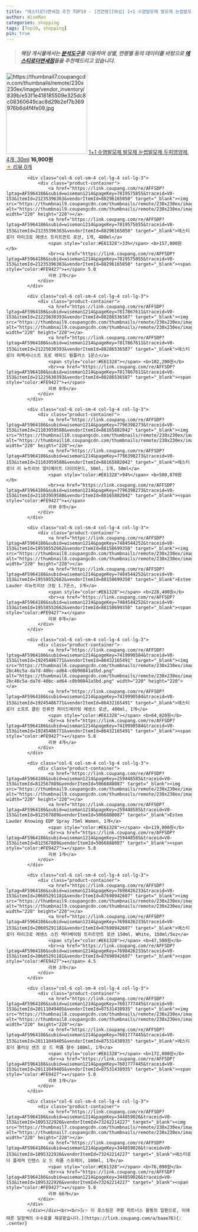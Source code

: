 ```yaml
---
title: "에스티로더면세점 추천 TOP10 - [전연령][여성] 1+1 수염발모제 발모제 눈썹발모제 두피영양제, 4개, 30ml"
author: WiseMan
categories: shopping
tags: [Top10, shopping]
pin: true
---
```


> ##### 해당 게시물에서는 [**분석도구**](https://itemscout.io/)를 이용하여 **성별**, **연령별** 등의 데이터를 바탕으로 [**에스티로더면세점**](https://link.coupang.com/a/baae76)들을 추천해드리고 있습니다.
<div class="container"><div class="row">
            <div class="col-6 col-sm-4 col-lg-4 col-lg-3">
                <div class="product-container">
                    <a href="https://link.coupang.com/re/AFFSDP?lptag=AF5964186&subid=wiseman1214&pageKey=7665163426&traceid=V0-153&itemId=20431725436&vendorItemId=87487624329" target="_blank"><img src="https://thumbnail7.coupangcdn.com/thumbnails/remote/230x230ex/image/vendor_inventory/839b/e53f1e418185509e325dc8c08360649cac8d29b2ef7b369976b6d4f4fe09.jpg" alt="https://thumbnail7.coupangcdn.com/thumbnails/remote/230x230ex/image/vendor_inventory/839b/e53f1e418185509e325dc8c08360649cac8d29b2ef7b369976b6d4f4fe09.jpg" width="220" height="220"></a>
                    <a href="https://link.coupang.com/re/AFFSDP?lptag=AF5964186&subid=wiseman1214&pageKey=7665163426&traceid=V0-153&itemId=20431725436&vendorItemId=87487624329" target="_blank">1+1 수염발모제 발모제 눈썹발모제 두피영양제, 4개, 30ml</a>
                    <span style="color:#E61328"></span> <b>16,900원</b>
                    <br><a href="https://link.coupang.com/re/AFFSDP?lptag=AF5964186&subid=wiseman1214&pageKey=7665163426&traceid=V0-153&itemId=20431725436&vendorItemId=87487624329" target="_blank"><span style="color:#FE9427">★</span> 
                    리뷰 0개</a>
                </div>
            </div>
            
            <div class="col-6 col-sm-4 col-lg-4 col-lg-3">
                <div class="product-container">
                    <a href="https://link.coupang.com/re/AFFSDP?lptag=AF5964186&subid=wiseman1214&pageKey=7819575855&traceid=V0-153&itemId=21235396363&vendorItemId=88296165050" target="_blank"><img src="https://thumbnail9.coupangcdn.com/thumbnails/remote/230x230ex/image/vendor_inventory/1fee/b4905dce2e4daf3fdd806959fb7af631b95666850b7f8fdf6bb81c5a7de9.png" alt="https://thumbnail9.coupangcdn.com/thumbnails/remote/230x230ex/image/vendor_inventory/1fee/b4905dce2e4daf3fdd806959fb7af631b95666850b7f8fdf6bb81c5a7de9.png" width="220" height="220"></a>
                    <a href="https://link.coupang.com/re/AFFSDP?lptag=AF5964186&subid=wiseman1214&pageKey=7819575855&traceid=V0-153&itemId=21235396363&vendorItemId=88296165050" target="_blank">에스티로더 마이크로 에센스 트리트먼트 로션, 1개, 400ml</a>
                    <span style="color:#E61328">33%</span> <b>157,000원</b>
                    <br><a href="https://link.coupang.com/re/AFFSDP?lptag=AF5964186&subid=wiseman1214&pageKey=7819575855&traceid=V0-153&itemId=21235396363&vendorItemId=88296165050" target="_blank"><span style="color:#FE9427">★</span> 5.0
                    리뷰 2개</a>
                </div>
            </div>
            
            <div class="col-6 col-sm-4 col-lg-4 col-lg-3">
                <div class="product-container">
                    <a href="https://link.coupang.com/re/AFFSDP?lptag=AF5964186&subid=wiseman1214&pageKey=7817867611&traceid=V0-153&itemId=21225630393&vendorItemId=88286536587" target="_blank"><img src="https://thumbnail9.coupangcdn.com/thumbnails/remote/230x230ex/image/vendor_inventory/d70b/5b9e27000b2565f0f1eb4caa732fc31d908eb1cd605bfdffbaa13a8f614a.jpg" alt="https://thumbnail9.coupangcdn.com/thumbnails/remote/230x230ex/image/vendor_inventory/d70b/5b9e27000b2565f0f1eb4caa732fc31d908eb1cd605bfdffbaa13a8f614a.jpg" width="220" height="220"></a>
                    <a href="https://link.coupang.com/re/AFFSDP?lptag=AF5964186&subid=wiseman1214&pageKey=7817867611&traceid=V0-153&itemId=21225630393&vendorItemId=88286536587" target="_blank">에스티로더 퍼펙셔니스트 프로 래피드 펌플러스 1온스</a>
                    <span style="color:#E61328"></span> <b>102,200원</b>
                    <br><a href="https://link.coupang.com/re/AFFSDP?lptag=AF5964186&subid=wiseman1214&pageKey=7817867611&traceid=V0-153&itemId=21225630393&vendorItemId=88286536587" target="_blank"><span style="color:#FE9427">★</span> 
                    리뷰 0개</a>
                </div>
            </div>
            
            <div class="col-6 col-sm-4 col-lg-4 col-lg-3">
                <div class="product-container">
                    <a href="https://link.coupang.com/re/AFFSDP?lptag=AF5964186&subid=wiseman1214&pageKey=7796398273&traceid=V0-153&itemId=21103959588&vendorItemId=88165882042" target="_blank"><img src="https://thumbnail10.coupangcdn.com/thumbnails/remote/230x230ex/image/vendor_inventory/ba32/ff41ef7fbd250105249b4714053171896ba276878715f20d3e6bb21c4a3e.jpg" alt="https://thumbnail10.coupangcdn.com/thumbnails/remote/230x230ex/image/vendor_inventory/ba32/ff41ef7fbd250105249b4714053171896ba276878715f20d3e6bb21c4a3e.jpg" width="220" height="220"></a>
                    <a href="https://link.coupang.com/re/AFFSDP?lptag=AF5964186&subid=wiseman1214&pageKey=7796398273&traceid=V0-153&itemId=21103959588&vendorItemId=88165882042" target="_blank">에스티로더 리 뉴트리브 얼티메이트 다이아몬드, 50ml, 1개, 50ml</a>
                    <span style="color:#E61328">94%</span> <b>500,870원</b>
                    <br><a href="https://link.coupang.com/re/AFFSDP?lptag=AF5964186&subid=wiseman1214&pageKey=7796398273&traceid=V0-153&itemId=21103959588&vendorItemId=88165882042" target="_blank"><span style="color:#FE9427">★</span> 
                    리뷰 0개</a>
                </div>
            </div>
            
            <div class="col-6 col-sm-4 col-lg-4 col-lg-3">
                <div class="product-container">
                    <a href="https://link.coupang.com/re/AFFSDP?lptag=AF5964186&subid=wiseman1214&pageKey=7484544252&traceid=V0-153&itemId=19558552662&vendorItemId=88150699350" target="_blank"><img src="https://thumbnail8.coupangcdn.com/thumbnails/remote/230x230ex/image/vendor_inventory/468b/a9605e30142c6d01328abc57aec59d3911e45044c816487c470c4f7d4a3e.jpg" alt="https://thumbnail8.coupangcdn.com/thumbnails/remote/230x230ex/image/vendor_inventory/468b/a9605e30142c6d01328abc57aec59d3911e45044c816487c470c4f7d4a3e.jpg" width="220" height="220"></a>
                    <a href="https://link.coupang.com/re/AFFSDP?lptag=AF5964186&subid=wiseman1214&pageKey=7484544252&traceid=V0-153&itemId=19558552662&vendorItemId=88150699350" target="_blank">Estee Lauder 리뉴트리브 크림 1.7온스, 1개</a>
                    <span style="color:#E61328"></span> <b>228,400원</b>
                    <br><a href="https://link.coupang.com/re/AFFSDP?lptag=AF5964186&subid=wiseman1214&pageKey=7484544252&traceid=V0-153&itemId=19558552662&vendorItemId=88150699350" target="_blank"><span style="color:#FE9427">★</span> 
                    리뷰 0개</a>
                </div>
            </div>
            
            <div class="col-6 col-sm-4 col-lg-4 col-lg-3">
                <div class="product-container">
                    <a href="https://link.coupang.com/re/AFFSDP?lptag=AF5964186&subid=wiseman1214&pageKey=7419990584&traceid=V0-153&itemId=19245486771&vendorItemId=86432165491" target="_blank"><img src="https://thumbnail6.coupangcdn.com/thumbnails/remote/230x230ex/image/retail/images/453122510527424-2bc46c5a-da7d-40bc-ad64-c0b90841a5bd.png" alt="https://thumbnail6.coupangcdn.com/thumbnails/remote/230x230ex/image/retail/images/453122510527424-2bc46c5a-da7d-40bc-ad64-c0b90841a5bd.png" width="220" height="220"></a>
                    <a href="https://link.coupang.com/re/AFFSDP?lptag=AF5964186&subid=wiseman1214&pageKey=7419990584&traceid=V0-153&itemId=19245486771&vendorItemId=86432165491" target="_blank">에스티로더 소프트 클린 인퓨전 하이드레이팅 에센스 로션, 400ml, 1개</a>
                    <span style="color:#E61328"></span> <b>64,820원</b>
                    <br><a href="https://link.coupang.com/re/AFFSDP?lptag=AF5964186&subid=wiseman1214&pageKey=7419990584&traceid=V0-153&itemId=19245486771&vendorItemId=86432165491" target="_blank"><span style="color:#FE9427">★</span> 5.0
                    리뷰 4개</a>
                </div>
            </div>
            
            <div class="col-6 col-sm-4 col-lg-4 col-lg-3">
                <div class="product-container">
                    <a href="https://link.coupang.com/re/AFFSDP?lptag=AF5964186&subid=wiseman1214&pageKey=259448585&traceid=V0-153&itemId=812567889&vendorItemId=5066888087" target="_blank"><img src="https://thumbnail9.coupangcdn.com/thumbnails/remote/230x230ex/image/vendor_inventory/0d85/218495aaf7073e783205b87901f59ced2a3c5ca0add79e8cada9a5c8a903.jpg" alt="https://thumbnail9.coupangcdn.com/thumbnails/remote/230x230ex/image/vendor_inventory/0d85/218495aaf7073e783205b87901f59ced2a3c5ca0add79e8cada9a5c8a903.jpg" width="220" height="220"></a>
                    <a href="https://link.coupang.com/re/AFFSDP?lptag=AF5964186&subid=wiseman1214&pageKey=259448585&traceid=V0-153&itemId=812567889&vendorItemId=5066888087" target="_blank">Estee Lauder Knowing EDP Spray 75ml Women, 1개</a>
                    <span style="color:#E61328"></span> <b>119,000원</b>
                    <br><a href="https://link.coupang.com/re/AFFSDP?lptag=AF5964186&subid=wiseman1214&pageKey=259448585&traceid=V0-153&itemId=812567889&vendorItemId=5066888087" target="_blank"><span style="color:#FE9427">★</span> 5.0
                    리뷰 1개</a>
                </div>
            </div>
            
            <div class="col-6 col-sm-4 col-lg-4 col-lg-3">
                <div class="product-container">
                    <a href="https://link.coupang.com/re/AFFSDP?lptag=AF5964186&subid=wiseman1214&pageKey=7698426233&traceid=V0-153&itemId=20605291181&vendorItemId=87690942607" target="_blank"><img src="https://thumbnail9.coupangcdn.com/thumbnails/remote/230x230ex/image/vendor_inventory/9546/f331551e74449e9bfec441f7d78939ab68c2e13bdb6b372439de66809528.PNG" alt="https://thumbnail9.coupangcdn.com/thumbnails/remote/230x230ex/image/vendor_inventory/9546/f331551e74449e9bfec441f7d78939ab68c2e13bdb6b372439de66809528.PNG" width="220" height="220"></a>
                    <a href="https://link.coupang.com/re/AFFSDP?lptag=AF5964186&subid=wiseman1214&pageKey=7698426233&traceid=V0-153&itemId=20605291181&vendorItemId=87690942607" target="_blank">에스티로더 마이크로 에센스 스킨 엑티베이팅 트리트먼트 로션 150ml, White, 150ml/5oz</a>
                    <span style="color:#E61328"></span> <b>47,500원</b>
                    <br><a href="https://link.coupang.com/re/AFFSDP?lptag=AF5964186&subid=wiseman1214&pageKey=7698426233&traceid=V0-153&itemId=20605291181&vendorItemId=87690942607" target="_blank"><span style="color:#FE9427">★</span> 4.5
                    리뷰 3개</a>
                </div>
            </div>
            
            <div class="col-6 col-sm-4 col-lg-4 col-lg-3">
                <div class="product-container">
                    <a href="https://link.coupang.com/re/AFFSDP?lptag=AF5964186&subid=wiseman1214&pageKey=7601777445&traceid=V0-153&itemId=20111049405&vendorItemId=87531438935" target="_blank"><img src="https://thumbnail8.coupangcdn.com/thumbnails/remote/230x230ex/image/vendor_inventory/d980/fb06d83e1578bd348d53ae92402088d63771aedd0c6ba97c28c911bfd40c.jpeg" alt="https://thumbnail8.coupangcdn.com/thumbnails/remote/230x230ex/image/vendor_inventory/d980/fb06d83e1578bd348d53ae92402088d63771aedd0c6ba97c28c911bfd40c.jpeg" width="220" height="220"></a>
                    <a href="https://link.coupang.com/re/AFFSDP?lptag=AF5964186&subid=wiseman1214&pageKey=7601777445&traceid=V0-153&itemId=20111049405&vendorItemId=87531438935" target="_blank">에스티로더 블러싱 샌즈 오 드 퍼퓸 향수 100ml, 1개</a>
                    <span style="color:#E61328"></span> <b>172,000원</b>
                    <br><a href="https://link.coupang.com/re/AFFSDP?lptag=AF5964186&subid=wiseman1214&pageKey=7601777445&traceid=V0-153&itemId=20111049405&vendorItemId=87531438935" target="_blank"><span style="color:#FE9427">★</span> 5.0
                    리뷰 1개</a>
                </div>
            </div>
            
            <div class="col-6 col-sm-4 col-lg-4 col-lg-3">
                <div class="product-container">
                    <a href="https://link.coupang.com/re/AFFSDP?lptag=AF5964186&subid=wiseman1214&pageKey=344859026&traceid=V0-153&itemId=1095322926&vendorItemId=73242214227" target="_blank"><img src="https://thumbnail7.coupangcdn.com/thumbnails/remote/230x230ex/image/vendor_inventory/43e8/cce9e0d2812a4eabe154005ad5d129d84bab985bc900392134c962af2aa2.jpg" alt="https://thumbnail7.coupangcdn.com/thumbnails/remote/230x230ex/image/vendor_inventory/43e8/cce9e0d2812a4eabe154005ad5d129d84bab985bc900392134c962af2aa2.jpg" width="220" height="220"></a>
                    <a href="https://link.coupang.com/re/AFFSDP?lptag=AF5964186&subid=wiseman1214&pageKey=344859026&traceid=V0-153&itemId=1095322926&vendorItemId=73242214227" target="_blank">에스티로더 플레져 인텐스 오 드 퍼퓸 스프레이, 100ml, 1개</a>
                    <span style="color:#E61328"></span> <b>76,090원</b>
                    <br><a href="https://link.coupang.com/re/AFFSDP?lptag=AF5964186&subid=wiseman1214&pageKey=344859026&traceid=V0-153&itemId=1095322926&vendorItemId=73242214227" target="_blank"><span style="color:#FE9427">★</span> 5.0
                    리뷰 66개</a>
                </div>
            </div>
            </div></div><br><br>[👉 이 포스팅은 쿠팡 파트너스 활동의 일환으로, 이에 따른 일정액의 수수료를 제공받습니다.](https://link.coupang.com/a/baae76){: .center}